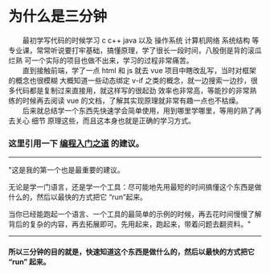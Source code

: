 # 为什么是三分钟
&emsp;&emsp;最初学写代码的时候学习 c c++ java 以及 操作系统 计算机网络 系统结构 等专业课，常常听说要打牢基础，搞懂原理，学了很长一段时间，八股倒是背的滚瓜烂熟 可一个实际的项目也做不出来，学习的过程非常痛苦。   
&emsp;&emsp;直到接触前端，学了一点 html 和 js 就去 vue 项目中瞎改乱写，当时对框架的概念也很模糊 大概知道一些动态绑定 v-if 之类的概念，就一边搜索一边抄，很多代码都是复制过来直接用，就这样写的很起劲 效率也非常高，等能抄的非常熟练的时候再去阅读 vue 的文档，了解其实现原理就非常有趣一点也不枯燥。    
&emsp;&emsp;后来就总结学一个东西先快速学会简单使用，用到哪里学哪里，等用的熟了再去关心 细节 原理这些，而且这本身也就是正确的学习方式。

### 这里引用一下   [编程入门之道](https://blog.aflybird.cn/2022/08/%E7%BC%96%E7%A8%8B%E5%85%A5%E9%97%A8%E4%B9%8B%E9%81%93/) 的建议。
***
"这是我的第一个也是最重要的建议。

无论是学一门语言，还是学一个工具：尽可能地先用最短的时间搞懂这个东西是做什么的，然后以最快的方式把它 “run”起来。

当你已经能跑起一个语言、一个工具的最简单的示例的时候，再去花时间慢慢了解背后的复杂的内容，再去拓展即可。先用起来，跑起来，带着问题去翻资料。"
***
#### 所以三分钟的目的就是，快速知道这个东西是做什么的，然后以最快的方式把它 “run” 起来。